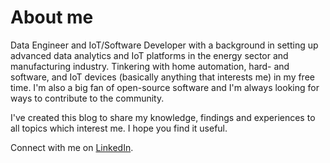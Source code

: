 # About me

Data Engineer and IoT/Software Developer with a background in setting up advanced data analytics and IoT platforms in the energy sector and manufacturing industry. Tinkering with home automation, hard- and software, and IoT devices (basically anything that interests me) in my free time. I'm also a big fan of open-source software and I'm always looking for ways to contribute to the community.

I've created this blog to share my knowledge, findings and experiences to all topics which interest me. I hope you find it useful.

Connect with me on [LinkedIn](https://www.linkedin.com/in/christoph-m-ryan/).